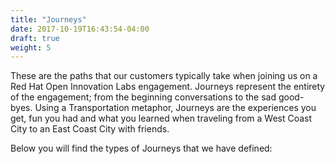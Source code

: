 ```yaml
---
title: "Journeys"
date: 2017-10-19T16:43:54-04:00
draft: true
weight: 5
---
```

  These are the paths that our customers typically take when joining us on a Red Hat Open Innovation Labs engagement. Journeys represent the entirety of the engagement; from the beginning conversations to the sad good-byes. Using a Transportation metaphor, Journeys are the experiences you get, fun you had and what you learned when traveling from a West Coast City to an East Coast City with friends.

  Below you will find the types of Journeys that we have defined:
